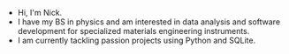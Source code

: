 - Hi, I'm Nick.
- I have my BS in physics and am interested in data analysis and software development for specialized materials engineering instruments.
- I am currently tackling passion projects using Python and SQLite.
